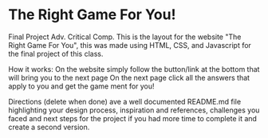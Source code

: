 # The Right Game For You!
Final Project Adv. Critical Comp.
This is the layout for the website "The Right Game For You", this was made using HTML, CSS, and Javascript
for the final project of this class.

How it works: 
On the website simply follow the button/link at the bottom that will bring you to the next page
On the next page click all the answers that apply to you and get the game ment for you!


Directions (delete when done)
ave a well documented README.md file highlighting your design process, inspiration and references, challenges you faced and next steps for the project if you had more time to complete it and create a second version.
